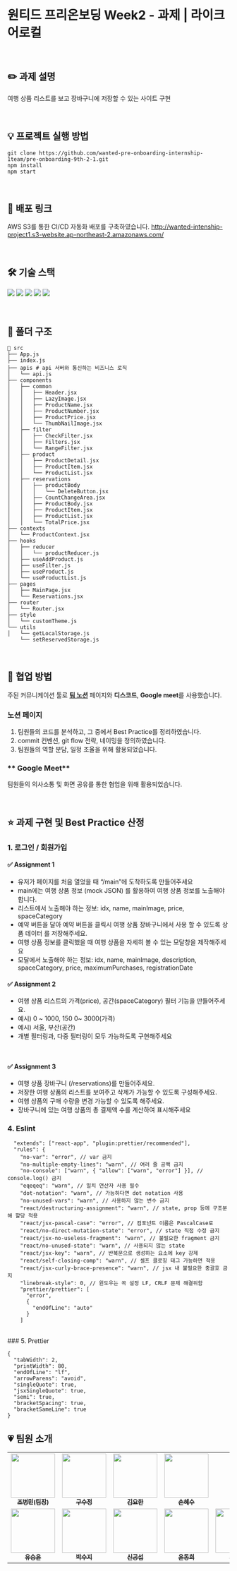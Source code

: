 # 원티드 프리온보딩 Week2 - 과제 | 라이크어로컬

<br />

## ✏️ 과제 설명
여행 상품 리스트를 보고 장바구니에 저장할 수 있는 사이트 구현

<br />

## 💡 프로젝트 실행 방법

```
git clone https://github.com/wanted-pre-onboarding-internship-1team/pre-onboarding-9th-2-1.git
npm install
npm start
```

<br />

## 📌 배포 링크
AWS S3를 통한 CI/CD 자동화 배포를 구축하였습니다.
http://wanted-intenship-project1.s3-website.ap-northeast-2.amazonaws.com/

<br />

## 🛠 기술 스택

<img src="https://img.shields.io/badge/JavaScript-F7DF1E?style=flat-square&logo=JavaScript&logoColor=white"/> <img src="https://img.shields.io/badge/React-61DAFB?style=flat-square&logo=React&logoColor=white"/> <img src="https://img.shields.io/badge/Chakra UI-319795?style=flat-square&logo=Chakra UI&logoColor=white"/> <img src="https://img.shields.io/badge/Axios-5A29E4?style=flat-square&logo=Axios&logoColor=white"/> <img src="https://img.shields.io/badge/React Router-CA4245?style=flat-square&logo=React Router&logoColor=white">

<br />

## 🎄 폴더 구조

```
📄 src
├── App.js
├── index.js
├── apis # api 서버와 통신하는 비즈니스 로직
│   └── api.js
├── components
│   ├── common
│   │   ├── Header.jsx
│   │   ├── LazyImage.jsx
│   │   ├── ProductName.jsx
│   │   ├── ProductNumber.jsx
│   │   ├── ProductPrice.jsx
│   │   └── ThumbNailImage.jsx
│   ├── filter
│   │   ├── CheckFilter.jsx
│   │   ├── Filters.jsx
│   │   └── RangeFilter.jsx
│   ├── product
│   │   ├── ProductDetail.jsx
│   │   ├── ProductItem.jsx
│   │   └── ProductList.jsx
│   ├── reservations
│   │   ├── productBody
│   │   │   └── DeleteButton.jsx
│   │   ├── CountChangeArea.jsx
│   │   ├── ProductBody.jsx
│   │   ├── ProductItem.jsx
│   │   ├── ProductList.jsx
│   │   └── TotalPrice.jsx
├── contexts
│   └── ProductContext.jsx
├── hooks
│   ├── reducer
│   │   └── productReducer.js
│   ├── useAddProduct.js
│   ├── useFilter.js
│   ├── useProduct.js
│   └── useProductList.js
├── pages
│   ├── MainPage.jsx
│   └── Reservations.jsx
├── router
│   └── Router.jsx
├── style
│   └── customTheme.js
└── utils
│   └── getLocalStorage.js
    └── setReservedStorage.js
```

<br />

## 👏 협업 방법

주된 커뮤니케이션 툴로 [**팀 노션**](https://www.notion.so/1-48d83304b94c42ad8352fcf6e7973b9f?pvs=4) 페이지와 **디스코드**, **Google meet**를 사용했습니다.

### **노션 페이지**

1. 팀원들의 코드를 분석하고, 그 중에서 Best Practice를 정리하였습니다.
2. commit 컨벤션, git flow 전략, 네이밍을 정의하였습니다.
3. 팀원들의 역할 분담, 일정 조율을 위해 활용되었습니다.

### ** Google Meet**

팀원들의 의사소통 및 화면 공유를 통한 협업을 위해 활용되었습니다.

<br />

## ⭐️ 과제 구현 및 Best Practice 산정

### 1. 로그인 / 회원가입 

#### ✅ Assignment 1

  - 유저가 페이지를 처음 열었을 때 “/main”에 도착하도록 만들어주세요
- main에는 여행 상품 정보 (mock JSON) 를 활용하여 여행 상품 정보를 노출해야합니다.
- 리스트에서 노출해야 하는 정보: idx, name, mainImage, price, spaceCategory
- 예약 버튼을 달아 예약 버튼을 클릭시 여행 상품 장바구니에서 사용 할 수 있도록 상품 데이터
를 저장해주세요.
- 여행 상품 정보를 클릭했을 때 여행 상품을 자세히 볼 수 있는 모달창을 제작해주세요
- 모달에서 노출해야 하는 정보: idx, name, mainImage, description, spaceCategory, price, maximumPurchases, registrationDate
    <br />
    
#### ✅ Assignment 2

- 여행 상품 리스트의 가격(price), 공간(spaceCategory) 필터 기능을 만들어주세요.
- 예시)  0 ~ 1000, 150 0~ 3000(가격)
- 예시) 서울, 부산(공간)
- 개별 필터링과, 다중 필터링이 모두 가능하도록 구현해주세요
<br />

 #### ✅ Assignment 3

- 여행 상품 장바구니 (/reservations)를 만들어주세요.
- 저장한 여행 상품의 리스트를 보여주고 삭제가 가능할 수 있도록 구성해주세요.
- 여행 상품의 구매 수량을 변경 가능할 수 있도록 해주세요.
- 장바구니에 있는 여행 상품의 총 결제액 수를 계산하여 표시해주세요

### 4. Eslint

```
  "extends": ["react-app", "plugin:prettier/recommended"],
  "rules": {
    "no-var": "error", // var 금지
    "no-multiple-empty-lines": "warn", // 여러 줄 공백 금지
    "no-console": ["warn", { "allow": ["warn", "error"] }], // console.log() 금지
    "eqeqeq": "warn", // 일치 연산자 사용 필수
    "dot-notation": "warn", // 가능하다면 dot notation 사용
    "no-unused-vars": "warn", // 사용하지 않는 변수 금지
    "react/destructuring-assignment": "warn", // state, prop 등에 구조분해 할당 적용
    "react/jsx-pascal-case": "error", // 컴포넌트 이름은 PascalCase로
    "react/no-direct-mutation-state": "error", // state 직접 수정 금지
    "react/jsx-no-useless-fragment": "warn", // 불필요한 fragment 금지
    "react/no-unused-state": "warn", // 사용되지 않는 state
    "react/jsx-key": "warn", // 반복문으로 생성하는 요소에 key 강제
    "react/self-closing-comp": "warn", // 셀프 클로징 태그 가능하면 적용
    "react/jsx-curly-brace-presence": "warn", // jsx 내 불필요한 중괄호 금지
    "linebreak-style": 0, // 윈도우는 꼭 설정 LF, CRLF 문제 해결위함
    "prettier/prettier": [
      "error",
      {
        "endOfLine": "auto"
      }
    ]
```

<br/>
### 5. Prettier

```
{
  "tabWidth": 2,
  "printWidth": 80,
  "endOfLine": "lf",
  "arrowParens": "avoid",
  "singleQuote": true,
  "jsxSingleQuote": true,
  "semi": true,
  "bracketSpacing": true,
  "bracketSameLine": true
}
```


## 💗 팀원 소개

<table>
  <tbody>
    <tr>
      <td align="center"><a href="https://github.com/merrybmc"><img src="https://avatars.githubusercontent.com/u/65064563?v=4" width="100px;" alt=""/><br /><sub><b>조병민(팀장)</b></sub></a><br /></td>
      <td align="center"><a href="https://github.com/sujeong-dev"><img src="https://avatars.githubusercontent.com/u/112826154?v=4" width="100px;" alt=""/><br /><sub><b>구수정</b></sub></a><br /></td>
      <td align="center"><a href="https://github.com/rladygks329"><img src="https://avatars.githubusercontent.com/u/64533351?v=4" width="100px;" alt=""/><br /><sub><b>김요한</b></sub></a><br /></td>
      <td align="center"><a href="https://github.com/sduu"><img src="https://avatars.githubusercontent.com/u/46313348?v=4" width="100px;" alt=""/><br /><sub><b>손혜수</b></sub></a><br /></td>
     <tr/>
     <td align="center"><a href="https://github.com/SeungYn"><img src="https://avatars.githubusercontent.com/u/66045666?v=4" width="100px;" alt=""/><br /><sub><b>유승윤</b></sub></a><br /></td>
     <td align="center"><a href="https://github.com/lzns960"><img src="https://avatars.githubusercontent.com/u/78632299?v=4" width="100px;" alt=""/><br /><sub><b>박수지</b></sub></a><br /></td>
     <td align="center"><a href="https://github.com/gong25"><img src="https://avatars.githubusercontent.com/u/60168937?v=4" width="100px;" alt=""/><br /><sub><b>신공섭</b></sub></a><br /></td>
     <td align="center"><a href="https://github.com/dhsimpson"><img src="https://avatars.githubusercontent.com/u/12489026?v=4" width="100px;" alt=""/><br /><sub><b>윤동희</b></sub></a><br /></td>
     <td align="center"><a href="https://github.com/dobidugi"><img src="https://avatars.githubusercontent.com/u/21123166?v=4" width="100px;" alt=""/><br /><sub><b>이유태</b></sub></a><br /></td>
     <tr/>
     
  </tbody>
</table>
